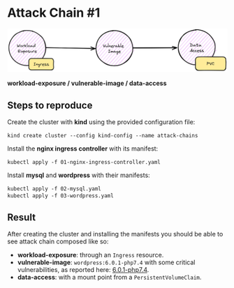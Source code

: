 # Attack Chain #1

![attack-chain-1](./ac1_1.png)

**workload-exposure / vulnerable-image / data-access**

## Steps to reproduce

Create the cluster with **kind** using the provided configuration file:

```shell
kind create cluster --config kind-config --name attack-chains
```

Install the **nginx ingress controller** with its manifest:

```shell
kubectl apply -f 01-nginx-ingress-controller.yaml
```

Install **mysql** and **wordpress** with their manifests:

```shell
kubectl apply -f 02-mysql.yaml
kubectl apply -f 03-wordpress.yaml
```

## Result

After creating the cluster and installing the manifests you should be able to see attack chain composed like so:

* **workload-exposure**: through an `Ingress` resource.
* **vulnerable-image**: `wordpress:6.0.1-php7.4` with some critical vulnerabilities, as reported here: [6.0.1-php7.4](https://hub.docker.com/layers/library/wordpress/6.0.1-php7.4/images/sha256-93802164c4fc8e21ef1f48f6ac96e76924aa535d26e1ca67dece41a8b223ca0b?context=explore).
* **data-access**: with a mount point from a `PersistentVolumeClaim`.
